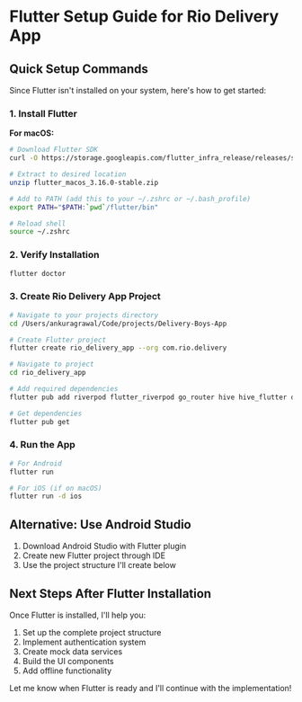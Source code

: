 # Flutter Setup Guide for Rio Delivery App

## Quick Setup Commands

Since Flutter isn't installed on your system, here's how to get started:

### 1. Install Flutter

**For macOS:**
```bash
# Download Flutter SDK
curl -O https://storage.googleapis.com/flutter_infra_release/releases/stable/macos/flutter_macos_3.16.0-stable.zip

# Extract to desired location
unzip flutter_macos_3.16.0-stable.zip

# Add to PATH (add this to your ~/.zshrc or ~/.bash_profile)
export PATH="$PATH:`pwd`/flutter/bin"

# Reload shell
source ~/.zshrc
```

### 2. Verify Installation
```bash
flutter doctor
```

### 3. Create Rio Delivery App Project
```bash
# Navigate to your projects directory
cd /Users/ankuragrawal/Code/projects/Delivery-Boys-App

# Create Flutter project
flutter create rio_delivery_app --org com.rio.delivery

# Navigate to project
cd rio_delivery_app

# Add required dependencies
flutter pub add riverpod flutter_riverpod go_router hive hive_flutter dio mobile_scanner image_picker web_socket_channel firebase_messaging shared_preferences

# Get dependencies
flutter pub get
```

### 4. Run the App
```bash
# For Android
flutter run

# For iOS (if on macOS)
flutter run -d ios
```

## Alternative: Use Android Studio

1. Download Android Studio with Flutter plugin
2. Create new Flutter project through IDE
3. Use the project structure I'll create below

## Next Steps After Flutter Installation

Once Flutter is installed, I'll help you:
1. Set up the complete project structure
2. Implement authentication system
3. Create mock data services
4. Build the UI components
5. Add offline functionality

Let me know when Flutter is ready and I'll continue with the implementation!
